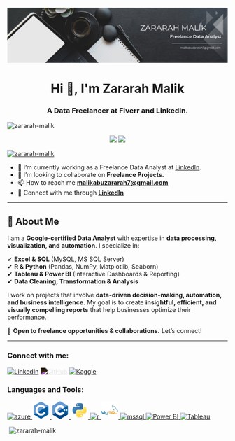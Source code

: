![Banner Image](https://github.com/zararah-malik/Zararah-Malik/blob/main/Black%20and%20White%20Simple%20Art%20Director%20LinkedIn%20Banner.png)

<h1 align="center">Hi 👋, I'm Zararah Malik</h1>
<h3 align="center">A Data Freelancer at Fiverr and LinkedIn.</h3>

<p align="left"> <img src="https://komarev.com/ghpvc/?username=zararah-malik&label=Profile%20views&color=0e75b6&style=flat" alt="zararah-malik" /> </p>

<div align="center">
  <img src="https://media.giphy.com/media/26AHONQ79FdWZhAI0/giphy.gif" width="400"/>
  <img src="https://media.giphy.com/media/xT9IgzoKnwFNmISR8I/giphy.gif" width="400"/>
</div>

<p align="left"> <a href="https://github.com/ryo-ma/github-profile-trophy"><img src="https://github-profile-trophy.vercel.app/?username=zararah-malik" alt="zararah-malik" /></a> </p>

- 🔭 I’m currently working as a Freelance Data Analyst at [LinkedIn](https://www.linkedin.com/in/malikabuzararah).  
- 👯 I’m looking to collaborate on **Freelance Projects.**  
- 📫 How to reach me **malikabuzararah7@gmail.com**  
- 🔗 Connect with me through **[LinkedIn](https://www.linkedin.com/in/malikabuzararah)**  

---

## 🚀 About Me  
I am a **Google-certified Data Analyst** with expertise in **data processing, visualization, and automation**. I specialize in:  

✔ **Excel & SQL** (MySQL, MS SQL Server)  
✔ **R & Python** (Pandas, NumPy, Matplotlib, Seaborn)  
✔ **Tableau & Power BI** (Interactive Dashboards & Reporting)  
✔ **Data Cleaning, Transformation & Analysis**  

I work on projects that involve **data-driven decision-making, automation, and business intelligence**. My goal is to create **insightful, efficient, and visually compelling reports** that help businesses optimize their performance.  

💼 **Open to freelance opportunities & collaborations.** Let’s connect!  

---

<h3 align="left">Connect with me:</h3>
<p align="left">
  <a href="https://linkedin.com/in/malikabuzararah" target="blank">
    <img align="center" src="https://upload.wikimedia.org/wikipedia/commons/c/ca/LinkedIn_logo_initials.png" alt="LinkedIn" height="30" width="40"/>
  </a>
  <a href="https://github.com/zararah-malik" target="blank">
    <img align="center" src="https://cdn.jsdelivr.net/npm/simple-icons@3.13.0/icons/github.svg" alt="GitHub" height="30" width="40" style="filter: invert(1);"/>
  </a>
  <a href="https://www.kaggle.com/zararahmalik" target="blank">
    <img align="center" src="https://upload.wikimedia.org/wikipedia/commons/7/7c/Kaggle_logo.png" alt="Kaggle" height="30" width="40"/>
  </a>
</p>

<h3 align="left">Languages and Tools:</h3>
<p align="left">
  <a href="https://azure.microsoft.com/en-in/" target="_blank" rel="noreferrer"> 
    <img src="https://www.vectorlogo.zone/logos/microsoft_azure/microsoft_azure-icon.svg" alt="azure" width="40" height="40"/> 
  </a> 
  <a href="https://www.cprogramming.com/" target="_blank" rel="noreferrer"> 
    <img src="https://raw.githubusercontent.com/devicons/devicon/master/icons/c/c-original.svg" alt="c" width="40" height="40"/> 
  </a> 
  <a href="https://www.w3schools.com/cpp/" target="_blank" rel="noreferrer"> 
    <img src="https://raw.githubusercontent.com/devicons/devicon/master/icons/cplusplus/cplusplus-original.svg" alt="cplusplus" width="40" height="40"/> 
  </a> 
  <a href="https://www.python.org" target="_blank" rel="noreferrer"> 
    <img src="https://raw.githubusercontent.com/devicons/devicon/master/icons/python/python-original.svg" alt="python" width="40" height="40"/> 
  </a> 
  <a href="https://www.r-project.org/" target="_blank" rel="noreferrer"> 
    <img src="https://www.svgrepo.com/show/303263/r.svg" alt="r" width="40" height="40"/> 
  </a> 
  <a href="https://www.mysql.com/" target="_blank" rel="noreferrer"> 
    <img src="https://raw.githubusercontent.com/devicons/devicon/master/icons/mysql/mysql-original-wordmark.svg" alt="mysql" width="40" height="40"/> 
  </a> 
  <a href="https://www.microsoft.com/en-us/sql-server" target="_blank" rel="noreferrer"> 
    <img src="https://www.svgrepo.com/show/303229/microsoft-sql-server-logo.svg" alt="mssql" width="40" height="40"/> 
  </a> 
  <a href="https://powerbi.microsoft.com/" target="_blank" rel="noreferrer"> 
    <img src="https://www.vectorlogo.zone/logos/microsoft_powerbi/microsoft_powerbi-icon.svg" alt="Power BI" width="40" height="40"/> 
  </a> 
  <a href="https://www.tableau.com/" target="_blank" rel="noreferrer"> 
    <img src="https://www.vectorlogo.zone/logos/tableau/tableau-icon.svg" alt="Tableau" width="40" height="40"/> 
  </a> 
</p>



<p>&nbsp;<img align="center" src="https://github-readme-stats.vercel.app/api?username=zararah-malik&show_icons=true&locale=en" alt="zararah-malik" /></p>
